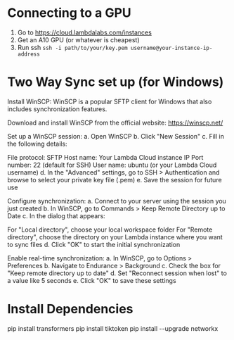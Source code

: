 # Connecting to a GPU

1. Go to https://cloud.lambdalabs.com/instances
2. Get an A10 GPU (or whatever is cheapest)
3. Run ssh `ssh -i path/to/your/key.pem username@your-instance-ip-address`

# Two Way Sync set up (for Windows)

Install WinSCP:
WinSCP is a popular SFTP client for Windows that also includes synchronization features.

Download and install WinSCP from the official website: https://winscp.net/

Set up a WinSCP session:
a. Open WinSCP
b. Click "New Session"
c. Fill in the following details:

File protocol: SFTP
Host name: Your Lambda Cloud instance IP
Port number: 22 (default for SSH)
User name: ubuntu (or your Lambda Cloud username)
d. In the "Advanced" settings, go to SSH > Authentication and browse to select your private key file (.pem)
e. Save the session for future use

Configure synchronization:
a. Connect to your server using the session you just created
b. In WinSCP, go to Commands > Keep Remote Directory up to Date
c. In the dialog that appears:

For "Local directory", choose your local workspace folder
For "Remote directory", choose the directory on your Lambda instance where you want to sync files
d. Click "OK" to start the initial synchronization

Enable real-time synchronization:
a. In WinSCP, go to Options > Preferences
b. Navigate to Endurance > Background
c. Check the box for "Keep remote directory up to date"
d. Set "Reconnect session when lost" to a value like 5 seconds
e. Click "OK" to save these settings

# Install Dependencies

pip install transformers
pip install tiktoken
pip install --upgrade networkx
